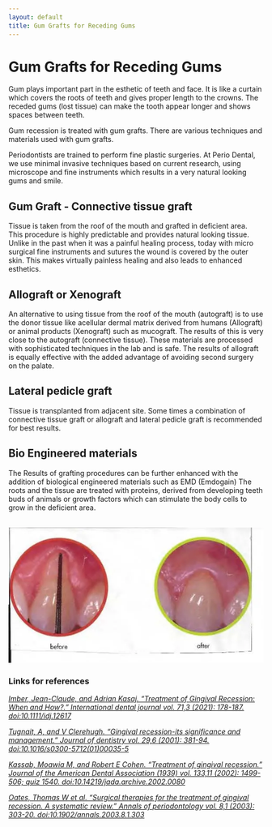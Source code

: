 ```yaml
---
layout: default
title: Gum Grafts for Receding Gums
---
```


<h1>Gum Grafts for Receding Gums</h1>


<p>Gum plays important part in the esthetic of teeth and face. It is like a curtain which covers the roots of teeth and gives proper length to the crowns. The receded gums (lost tissue) can make the tooth appear longer and shows spaces between teeth.</p>
<p>Gum recession is treated with gum grafts. There are various techniques and materials used with gum grafts.</p>
<p>Periodontists are trained to perform fine plastic surgeries.  At Perio Dental, we use minimal invasive techniques based on current research, using microscope and fine instruments which results in a very natural looking gums and smile.</p>

<h2>Gum Graft - Connective tissue graft</h2>


<p>Tissue is taken from the roof of the mouth and grafted in deficient area. This procedure is highly predictable and provides natural looking tissue. Unlike in the past when it was a painful healing process, today with micro surgical fine instruments and sutures the wound is covered by the outer skin. This makes virtually painless healing and also leads to enhanced esthetics.
</p>

<h2>Allograft or Xenograft</h2>

<p>An alternative to using tissue from the roof of the mouth (autograft) is to use the donor tissue like acellular dermal matrix derived from humans (Allograft) or animal products (Xenograft) such as mucograft. The results of this is very close to the autograft (connective tissue). These materials are processed with sophisticated techniques in the lab and is safe. The results of allograft is equally effective with the added advantage of avoiding second surgery on the palate.</p>

<h2>Lateral pedicle graft</h2>


<p>Tissue is transplanted from adjacent site. Some times a combination of connective tissue graft or allograft and lateral pedicle graft is recommended for best results.
</p>

<h2>Bio Engineered materials</h2>
<p>The Results of grafting procedures can be further enhanced with the addition of biological engineered materials such as EMD (Emdogain) The roots and the tissue are treated with proteins, derived from developing teeth buds of animals or growth factors which can stimulate the body cells to grow in the deficient area.
</p>

<p>
<br />
<img alt="Receding gums before and after" src="/images/Receding-gums.webp" />
</p>

<h3>Links for references</h3>
<p><i><a href="https://pubmed.ncbi.nlm.nih.gov/34024328/" target="_blank" rel="noreferrer noopener">Imber, Jean-Claude, and Adrian Kasaj. “Treatment of Gingival Recession: When and How?.” International dental journal vol. 71,3 (2021): 178-187. doi:10.1111/idj.12617</a></i></p>
<p><i><a href="https://pubmed.ncbi.nlm.nih.gov/11520586/" target="_blank" rel="noreferrer noopener">Tugnait, A, and V Clerehugh. “Gingival recession-its significance and management.” Journal of dentistry vol. 29,6 (2001): 381-94. doi:10.1016/s0300-5712(01)00035-5</a></i></p>
<p><i><a href="https://pubmed.ncbi.nlm.nih.gov/12462693/" target="_blank" rel="noreferrer noopener">Kassab, Moawia M, and Robert E Cohen. “Treatment of gingival recession.” Journal of the American Dental Association (1939) vol. 133,11 (2002): 1499-506; quiz 1540. doi:10.14219/jada.archive.2002.0080</a></i></p>
<p><i><a href="https://pubmed.ncbi.nlm.nih.gov/14971258/" target="_blank" rel="noreferrer noopener">Oates, Thomas W et al. “Surgical therapies for the treatment of gingival recession. A systematic review.” Annals of periodontology vol. 8,1 (2003): 303-20. doi:10.1902/annals.2003.8.1.303</a></i></p>